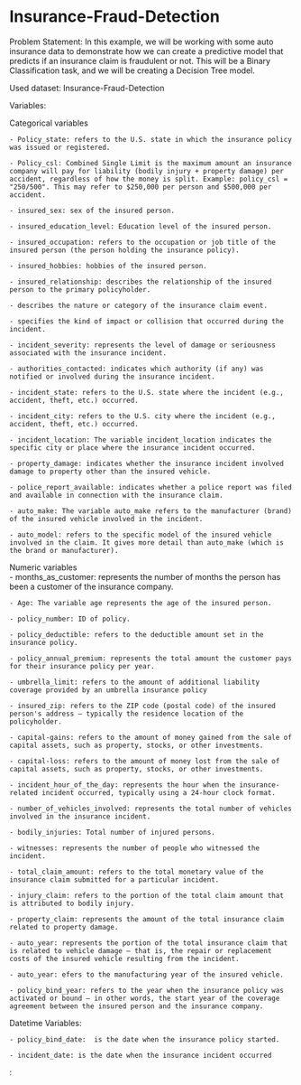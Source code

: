 # Insurance-Fraud-Detection


Problem Statement:
In this example, we will be working with some auto insurance data to demonstrate how we can create a predictive model that predicts if an insurance claim is fraudulent or not. This will be a Binary Classification task, and we will be creating a Decision Tree model.

Used dataset: Insurance-Fraud-Detection


Variables:

Categorical variables

    - Policy_state: refers to the U.S. state in which the insurance policy was issued or registered.

    - Policy_csl: Combined Single Limit is the maximum amount an insurance company will pay for liability (bodily injury + property damage) per accident, regardless of how the money is split. Example: policy_csl = "250/500". This may refer to $250,000 per person and $500,000 per accident.

    - insured_sex: sex of the insured person.

    - insured_education_level: Education level of the insured person.

    - insured_occupation: refers to the occupation or job title of the insured person (the person holding the insurance policy).

    - insured_hobbies: hobbies of the insured person.

    - insured_relationship: describes the relationship of the insured person to the primary policyholder.

    - describes the nature or category of the insurance claim event.

    - specifies the kind of impact or collision that occurred during the incident.

    - incident_severity: represents the level of damage or seriousness associated with the insurance incident.

    - authorities_contacted: indicates which authority (if any) was notified or involved during the insurance incident.

    - incident_state: refers to the U.S. state where the incident (e.g., accident, theft, etc.) occurred.

    - incident_city: refers to the U.S. city where the incident (e.g., accident, theft, etc.) occurred.

    - incident_location: The variable incident_location indicates the specific city or place where the insurance incident occurred.

    - property_damage: indicates whether the insurance incident involved damage to property other than the insured vehicle.

    - police_report_available: indicates whether a police report was filed and available in connection with the insurance claim.

    - auto_make: The variable auto_make refers to the manufacturer (brand) of the insured vehicle involved in the incident.

    - auto_model: refers to the specific model of the insured vehicle involved in the claim. It gives more detail than auto_make (which is the brand or manufacturer).


 Numeric variables   
    - months_as_customer: represents the number of months the person has been a customer of the insurance company.

    - Age: The variable age represents the age of the insured person.

    - policy_number: ID of policy.

    - policy_deductible: refers to the deductible amount set in the insurance policy.

    - policy_annual_premium: represents the total amount the customer pays for their insurance policy per year.

    - umbrella_limit: refers to the amount of additional liability coverage provided by an umbrella insurance policy

    - insured_zip: refers to the ZIP code (postal code) of the insured person's address — typically the residence location of the policyholder.

    - capital-gains: refers to the amount of money gained from the sale of capital assets, such as property, stocks, or other investments.

    - capital-loss: refers to the amount of money lost from the sale of capital assets, such as property, stocks, or other investments.

    - incident_hour_of_the_day: represents the hour when the insurance-related incident occurred, typically using a 24-hour clock format.

    - number_of_vehicles_involved: represents the total number of vehicles involved in the insurance incident.

    - bodily_injuries: Total number of injured persons.

    - witnesses: represents the number of people who witnessed the incident.

    - total_claim_amount: refers to the total monetary value of the insurance claim submitted for a particular incident.

    - injury_claim: refers to the portion of the total claim amount that is attributed to bodily injury.

    - property_claim: represents the amount of the total insurance claim related to property damage.

    - auto_year: represents the portion of the total insurance claim that is related to vehicle damage — that is, the repair or replacement costs of the insured vehicle resulting from the incident.

    - auto_year: efers to the manufacturing year of the insured vehicle.

    - policy_bind_year: refers to the year when the insurance policy was activated or bound — in other words, the start year of the coverage agreement between the insured person and the insurance company.

Datetime Variables: 

    - policy_bind_date:  is the date when the insurance policy started.

    - incident_date: is the date when the insurance incident occurred






: 
